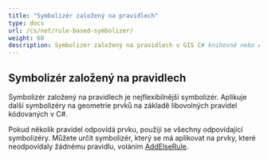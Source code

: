 ```yaml
---
title: "Symbolizér založený na pravidlech"
type: docs
url: /cs/net/rule-based-symbolizer/
weight: 60
description: Symbolizér založený na pravidlech v GIS C# knihovně nebo API aplikuje další symbolizéry na geometrie prvků na základě libovolných pravidel kódovaných v C#.
---
```


## **Symbolizér založený na pravidlech**
Symbolizér založený na pravidlech je nejflexibilnější symbolizér. Aplikuje další symbolizéry na geometrie prvků na základě libovolných pravidel kódovaných v C#.

Pokud několik pravidel odpovídá prvku, použijí se všechny odpovídající symbolizéry. Můžete určit symbolizér, který se má aplikovat na prvky, které neodpovídaly žádnému pravidlu, voláním [AddElseRule](https://reference.aspose.com/gis/net/aspose.gis.rendering.symbolizers/rulebasedsymbolizer/methods/addelserule).
